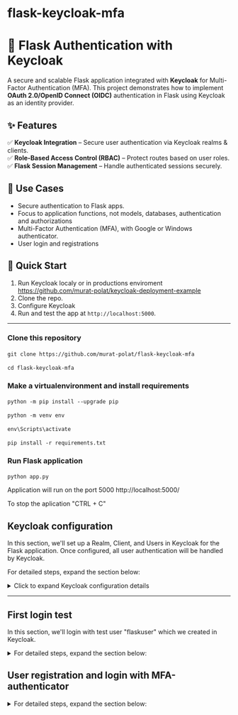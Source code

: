 # flask-keycloak-mfa

# 🔐 Flask Authentication with Keycloak  

A secure and scalable Flask application integrated with **Keycloak** for Multi-Factor Authentication (MFA). This project demonstrates how to implement **OAuth 2.0/OpenID Connect (OIDC)** authentication in Flask using Keycloak as an identity provider.  

## ✨ Features  
✅ **Keycloak Integration** – Secure user authentication via Keycloak realms & clients.  
✅ **Role-Based Access Control (RBAC)** – Protect routes based on user roles.  
✅ **Flask Session Management** – Handle authenticated sessions securely.  



## 📖 Use Cases  
- Secure authentication  to Flask apps.  
- Focus to application functions, not models, databases, authentication and authorizations
- Multi-Factor Authentication (MFA), with Google or Windows authenticator.  
- User login and registrations

## 🚀 Quick Start  
1. Run Keycloak localy or in productions enviroment https://github.com/murat-polat/keycloak-deployment-example   
2. Clone the repo.  
3. Configure Keycloak  
4. Run and test the app at `http://localhost:5000`.  

---
 
### Clone this repository

`git clone https://github.com/murat-polat/flask-keycloak-mfa`

`cd flask-keycloak-mfa`


### Make a virtualenvironment and install requirements


`python -m pip install --upgrade pip `

`python -m venv env`

`env\Scripts\activate`

`pip install -r requirements.txt`

### Run Flask application 

`python app.py`
 
Application will run on the port 5000 http://localhost:5000/


To stop the aplication "CTRL + C"


## Keycloak configuration

In this section, we'll set up a Realm, Client, and Users in Keycloak for the Flask application. Once configured, all user authentication will be handled by Keycloak.

For detailed steps, expand the section below:

<details> <summary> Click to expand Keycloak configuration details </summary>
(Your detailed steps go here)


#### 1- Crerate new Realm:
![](/src/create_Realm1.png)

we will call Realm name "flask" (or any name do you want)
![](/src/create_Realm2.png)

Than click to "Create"

#### 2- Create OpenID Connect client for this Realm:
![](/src/create_Client1.png)
Client ID should be same name "flask" than click Next button
![](/src/create_Client2.png)
click to Next button
![](/src/create_client3.png)

Here must be Flask application URL. Which is http://localhost:5000

But for production must be your Flask application URL for eks. "https://app.yourdomain.com"
![](/src/create_Client4.png)

(Root URL, Valid redirect URIs, Valid post logout redirect URI,Web origins, Backchannel logout URL) = http://localhost:5000

Than click to Save button

#### 3- Create test User
All users will be saved in Postgres database in Keycloak
![](/src/create_User1.png)
Username: "flaskuser"
than click to "Save" button
![](/src/setUserPass1.png)

Now "flaskuser" needs password to login application via Keycloak

Users => Credentials => Set password

![](/src/setUserPass2.png)
Click to "Set password", create your password disable "Temporary" than "Save" 


### Back to the Flask application for Keycloak client konfigurations
All ready for test  now. But we have to configure KEYCLOAK_URL, KEYCLOAK_REALM, KEYCLOAK_CLIENT_ID In Flask application. 

KEYCLOAK_CLIENT_SECRET is important. We don't need this for Keycloak side for now.



`app.py`

```
# Keycloak Configuration
app.config["KEYCLOAK_URL"] = "https://YourDomain.com"  ### OR  http://localhost:8080 (if Keycloak runs localy)
app.config["KEYCLOAK_REALM"] = "flask"
app.config["KEYCLOAK_CLIENT_ID"] = "flask"
app.config["KEYCLOAK_CLIENT_SECRET"] = "your-client-secret"
app.config["KEYCLOAK_REDIRECT_URI"] = "http://localhost:5000/auth/callback"

```


</details>

---

## First login test


In this section, we'll login with test user "flaskuser" which we created in Keycloak. 


<details>

<summary> For detailed steps, expand the section below: </summary>

From Home/Index page http://localhost:5000 click to login:

![](/src/Login1.png)


![](/src/login2.png)


![](/src/login3.png)

All looking  good and working properly. We are on protected page "Profile" now.

To exit from the this page, click "loguot" 

![](/src/logout.png)

</details>


## User registration and login with MFA-authenticator

<details>

<summary> For detailed steps, expand the section below: </summary>

Login as "admin" to the Keycloak and gå to "flask" realm. Than "Realm settings" => Login => User registration and turn "On" 


![](/src/ActivateUserRegister.png)

"Authentication" => Required actions => Configure OTP => Set as default action "On"

![](/src/ConfigureOTP_MFA.png)

Open a new browser window, or "Inkognito" modus because you are already in as "admin" user in Keycloak. Than gå to the application page http://localhost:5000 click to login

![](/src/Register1.png)

Click to "Register"

![](/src/Register2.png)

Fill all required fields in as you wished, than click to "Register"

![](/src/mfa1.png)

Open Google or Microsoft authenticator app in your mobile phone, than scan the barcode. Fill "One-time code" from Authenticator and "Submit"

![](/src/MFA2.png)

Done :)

![](/src/mfa3.png)

</details>